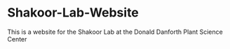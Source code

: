 # Shakoor-Lab-Website
This is a website for the Shakoor Lab at the Donald Danforth Plant Science Center
